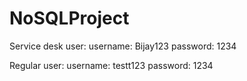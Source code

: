 # NoSQLProject

Service desk user: username: Bijay123 password: 1234

 Regular user: username: testt123  password: 1234
